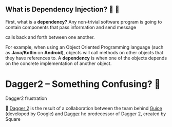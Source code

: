 
## What is Dependency Injection? :syringe: :hocho:

First, what is a **dependency?** Any non-trivial software program is going to contain components that pass information and send message 

calls back and forth between one another.

For example, when using an Object Oriented Programming language (such as **Java/Kotlin** on **Android**), objects will call methods on
other objects that they have references to. A **dependency** is when one of the objects depends on the concrete implementation of 
another object.



    
# Dagger2 – Something Confusing? :pushpin:
Dagger2 frustration
 




:key:  [Dagger 2](https://dagger.dev/) is the result of a collaboration between the team behind [Guice](https://github.com/google/guice) (developed by Google) and [Dagger](http://square.github.io/dagger/) he predecessor of Dagger 2, created by Square 


